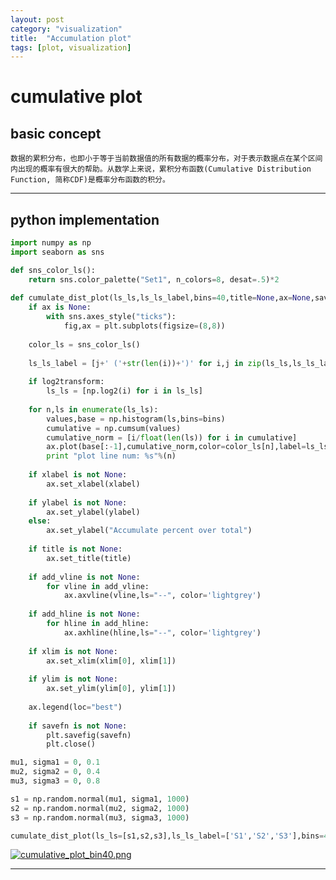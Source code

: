 ```yaml
---
layout: post
category: "visualization"
title:  "Accumulation plot"
tags: [plot, visualization]
---
```


# cumulative plot

## basic concept

`
数据的累积分布，也即小于等于当前数据值的所有数据的概率分布，对于表示数据点在某个区间内出现的概率有很大的帮助。从数学上来说，累积分布函数(Cumulative Distribution Function, 简称CDF)是概率分布函数的积分。
`

---------------------------------------------------

## python implementation

``` python
import numpy as np
import seaborn as sns

def sns_color_ls():
    return sns.color_palette("Set1", n_colors=8, desat=.5)*2
    
def cumulate_dist_plot(ls_ls,ls_ls_label,bins=40,title=None,ax=None,savefn=None,xlabel=None,ylabel=None,add_vline=None,add_hline=None,log2transform=0,xlim=None,ylim=None):
    if ax is None:
        with sns.axes_style("ticks"):
            fig,ax = plt.subplots(figsize=(8,8))
            
    color_ls = sns_color_ls()
    
    ls_ls_label = [j+' ('+str(len(i))+')' for i,j in zip(ls_ls,ls_ls_label)]
    
    if log2transform:
        ls_ls = [np.log2(i) for i in ls_ls]
        
    for n,ls in enumerate(ls_ls):
        values,base = np.histogram(ls,bins=bins)
        cumulative = np.cumsum(values)
        cumulative_norm = [i/float(len(ls)) for i in cumulative]
        ax.plot(base[:-1],cumulative_norm,color=color_ls[n],label=ls_ls_label[n])
        print "plot line num: %s"%(n)
    
    if xlabel is not None:
        ax.set_xlabel(xlabel)
        
    if ylabel is not None:
        ax.set_ylabel(ylabel)
    else:
        ax.set_ylabel("Accumulate percent over total")
        
    if title is not None:
        ax.set_title(title)
        
    if add_vline is not None:
        for vline in add_vline:
            ax.axvline(vline,ls="--", color='lightgrey')
            
    if add_hline is not None:
        for hline in add_hline:
            ax.axhline(hline,ls="--", color='lightgrey')
            
    if xlim is not None:
        ax.set_xlim(xlim[0], xlim[1])
        
    if ylim is not None:
        ax.set_ylim(ylim[0], ylim[1])
        
    ax.legend(loc="best")
    
    if savefn is not None:
        plt.savefig(savefn)
        plt.close()
```

``` python
mu1, sigma1 = 0, 0.1
mu2, sigma2 = 0, 0.4
mu3, sigma3 = 0, 0.8

s1 = np.random.normal(mu1, sigma1, 1000)
s2 = np.random.normal(mu2, sigma2, 1000)
s3 = np.random.normal(mu3, sigma3, 1000)

cumulate_dist_plot(ls_ls=[s1,s2,s3],ls_ls_label=['S1','S2','S3'],bins=40)
```
[![cumulative_plot_bin40.png](https://i.loli.net/2018/02/07/5a7ab76a037df.png)](https://i.loli.net/2018/02/07/5a7ab76a037df.png)

---------------------------------------------------



